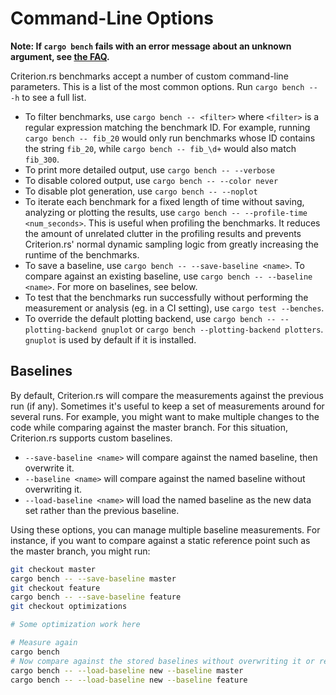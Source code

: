 # Command-Line Options

**Note: If `cargo bench` fails with an error message about an unknown argument, see [the FAQ](../faq.html#cargo-bench-gives-unrecognized-option-errors-for-valid-command-line-options).**

Criterion.rs benchmarks accept a number of custom command-line parameters. This
is a list of the most common options. Run `cargo bench -- -h` to see a full
list.

* To filter benchmarks, use `cargo bench -- <filter>` where `<filter>` is a
regular expression matching the benchmark ID. For example, running 
`cargo bench -- fib_20` would only run benchmarks whose ID contains the string 
`fib_20`, while `cargo bench -- fib_\d+` would also match `fib_300`.
* To print more detailed output, use `cargo bench -- --verbose`
* To disable colored output, use `cargo bench -- --color never`
* To disable plot generation, use `cargo bench -- --noplot`
* To iterate each benchmark for a fixed length of time without saving, analyzing or plotting the results, use `cargo bench -- --profile-time <num_seconds>`. This is useful when profiling the benchmarks. It reduces the amount of unrelated clutter in the profiling results and prevents Criterion.rs' normal dynamic sampling logic from greatly increasing the runtime of the benchmarks.
* To save a baseline, use `cargo bench -- --save-baseline <name>`. To compare against an existing baseline, use `cargo bench -- --baseline <name>`. For more on baselines, see below.
* To test that the benchmarks run successfully without performing the measurement or analysis (eg. in a CI setting), use `cargo test --benches`.
* To override the default plotting backend, use `cargo bench -- --plotting-backend gnuplot` or `cargo bench --plotting-backend plotters`. `gnuplot` is used by default if it is installed.

## Baselines

By default, Criterion.rs will compare the measurements against the previous run (if any). Sometimes it's useful to keep a set of measurements around for several runs. For example, you might want to make multiple changes to the code while comparing against the master branch. For this situation, Criterion.rs supports custom baselines.

* `--save-baseline <name>` will compare against the named baseline, then overwrite it. 
* `--baseline <name>` will compare against the named baseline without overwriting it.
* `--load-baseline <name>` will load the named baseline as the new data set rather than the previous baseline.

Using these options, you can manage multiple baseline measurements. For instance, if you want to compare against a static reference point such as the master branch, you might run:

```sh
git checkout master
cargo bench -- --save-baseline master
git checkout feature
cargo bench -- --save-baseline feature
git checkout optimizations

# Some optimization work here

# Measure again
cargo bench
# Now compare against the stored baselines without overwriting it or re-running the measurements
cargo bench -- --load-baseline new --baseline master
cargo bench -- --load-baseline new --baseline feature
```
